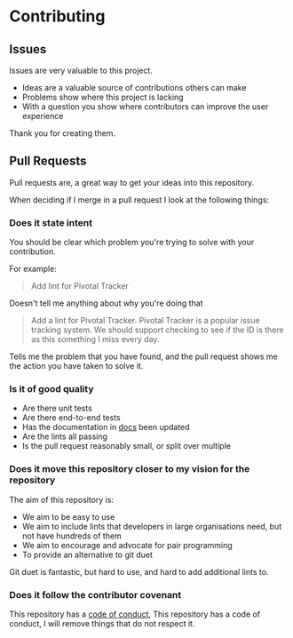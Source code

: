 # Contributing

## Issues

Issues are very valuable to this project.

-   Ideas are a valuable source of contributions others can make
-   Problems show where this project is lacking
-   With a question you show where contributors can improve the user
    experience

Thank you for creating them.

## Pull Requests

Pull requests are, a great way to get your ideas into this repository.

When deciding if I merge in a pull request I look at the following
things:

### Does it state intent

You should be clear which problem you're trying to solve with your
contribution.

For example:

> Add lint for Pivotal Tracker

Doesn't tell me anything about why you're doing that

> Add a lint for Pivotal Tracker. Pivotal Tracker is a popular issue
> tracking system. We should support checking to see if the ID is there
> as this something I miss every day.

Tells me the problem that you have found, and the pull request shows me
the action you have taken to solve it.

### Is it of good quality

-   Are there unit tests
-   Are there end-to-end tests
-   Has the documentation in [docs](./README.md#docs) been updated
-   Are the lints all passing
-   Is the pull request reasonably small, or split over multiple

### Does it move this repository closer to my vision for the repository

The aim of this repository is:

-   We aim to be easy to use
-   We aim to include lints that developers in large organisations need,
    but not have hundreds of them
-   We aim to encourage and advocate for pair programming
-   To provide an alternative to git duet

Git duet is fantastic, but hard to use, and hard to add additional lints
to.

### Does it follow the contributor covenant

This repository has a [code of conduct](CODE_OF_CONDUCT.md), This
repository has a code of conduct, I will remove things that do not
respect it.
